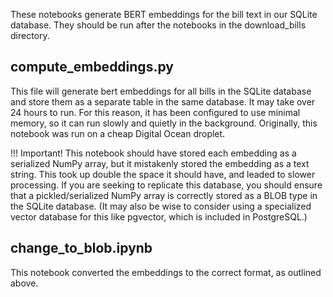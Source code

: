 These notebooks generate BERT embeddings for the bill text in our SQLite database. They should be run after the notebooks in the download_bills directory.

## compute_embeddings.py

This file will generate bert embeddings for all bills in the SQLite database and store them as a separate table in the same database. It may take over 24 hours to run. For this reason, it has been configured to use minimal memory, so it can run slowly and quietly in the background. Originally, this notebook was run on a cheap Digital Ocean droplet. 

!!! Important! This notebook should have stored each embedding as a serialized NumPy array, but it mistakenly stored the embedding as a text string. This took up double the space it should have, and leaded to slower processing. If you are seeking to replicate this database, you should ensure that a pickled/serialized NumPy array is correctly stored as a BLOB type in the SQLite database. (It may also be wise to consider using a specialized vector database for this like pgvector, which is included in PostgreSQL.)

## change_to_blob.ipynb

This notebook converted the embeddings to the correct format, as outlined above.